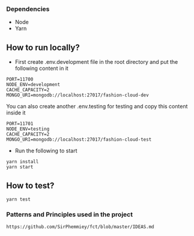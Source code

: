 ### Dependencies

- Node
- Yarn

## How to run locally?

- First create .env.development file in the root directory and put the following content in it

```
PORT=11700
NODE_ENV=development
CACHE_CAPACITY=2
MONGO_URI=mongodb://localhost:27017/fashion-cloud-dev

```

You can also create another .env.testing for testing and copy this content inside it

```
PORT=11701
NODE_ENV=testing
CACHE_CAPACITY=2
MONGO_URI=mongodb://localhost:27017/fashion-cloud-test

```

- Run the following to start

```
yarn install
yarn start

```

## How to test? 

`yarn test`

### Patterns and Principles used in the project

```
https://github.com/SirPhemmiey/fct/blob/master/IDEAS.md
```